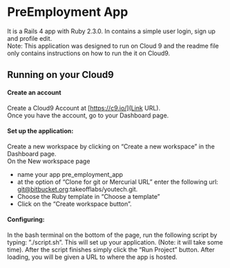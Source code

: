 # PreEmployment App

It is a Rails 4 app with Ruby 2.3.0. In contains a simple user login, sign up and profile edit.                                  
Note: This application was designed to run on Cloud 9 and the readme file only contains instructions on how to run the it on Cloud9.  

## Running on your Cloud9
#### Create an account
Create a Cloud9 Account at [https://c9.io/](Link URL).                                                                                  
Once you have the account, go to your Dashboard page.

#### Set up the application:                                                                                                                 
Create a new workspace by clicking on “Create a new workspace” in the Dashboard page.                                  
On the New workspace page                                                                                                                                                         
   * name your app pre_employment_app
   * at the option of “Clone for git or Mercurial URL” enter the following url: git@bitbucket.org:takeofflabs/youtech.git. 
   * Choose the Ruby template in “Choose a template”
   * Click on the “Create workspace button”.

#### Configuring:
In the bash terminal on the bottom of the page, run the following script by typing: ”./script.sh”. This will set up your application. (Note: it will take some time). 
After the script finishes simply click the “Run Project” button.
After loading, you will be given a URL to where the app is hosted.